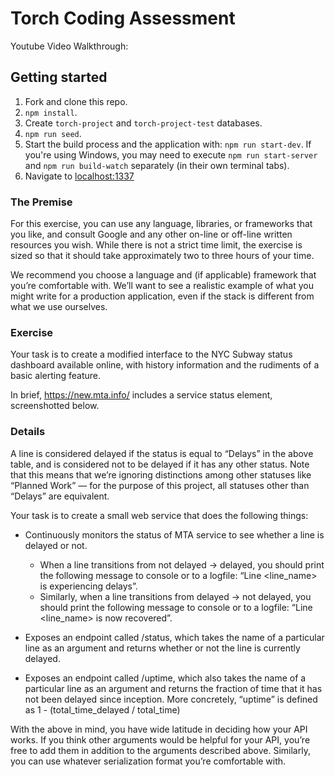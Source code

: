 # Torch Coding Assessment

Youtube Video Walkthrough:

## Getting started

1. Fork and clone this repo.
2. `npm install`.
3. Create `torch-project` and `torch-project-test` databases.
4. `npm run seed`.
5. Start the build process and the application with: `npm run start-dev`. If you're using Windows, you may need to execute `npm run start-server` and `npm run build-watch` separately (in their own terminal tabs).
6. Navigate to [localhost:1337](http://localhost:1337)

### The Premise

For this exercise, you can use any language, libraries, or frameworks that you like, and consult Google and any other on-line or off-line written resources you wish. While there is not a strict time limit, the exercise is sized so that it should take approximately two to three hours of your time.

We recommend you choose a language and (if applicable) framework that you’re comfortable with. We’ll want to see a realistic example of what you might write for a production application, even if the stack is different from what we use ourselves.

### Exercise

Your task is to create a modified interface to the NYC Subway status dashboard available online, with history information and the rudiments of a basic alerting feature.

In brief, https://new.mta.info/ includes a service status element, screenshotted below.

### Details

A line is considered delayed if the status is equal to “Delays” in the above table, and is considered not to be delayed if it has any other status. Note that this means that we’re ignoring distinctions among other statuses like “Planned Work” — for the purpose of this project, all statuses other than “Delays” are equivalent.

Your task is to create a small web service that does the following things:

- Continuously monitors the status of MTA service to see whether a line is delayed or not.

  - When a line transitions from not delayed → delayed, you should print the following message to console or to a logfile: “Line <line_name> is experiencing delays”.
  - Similarly, when a line transitions from delayed → not delayed, you should print the following message to console or to a logfile: “Line <line_name> is now recovered”.

- Exposes an endpoint called /status, which takes the name of a particular line as an argument and returns whether or not the line is currently delayed.
- Exposes an endpoint called /uptime, which also takes the name of a particular line as an argument and returns the fraction of time that it has not been delayed since inception.
  More concretely, “uptime” is defined as 1 - (total_time_delayed / total_time)

With the above in mind, you have wide latitude in deciding how your API works. If you think other arguments would be helpful for your API, you’re free to add them in addition to the arguments described above. Similarly, you can use whatever serialization format you’re comfortable with.
